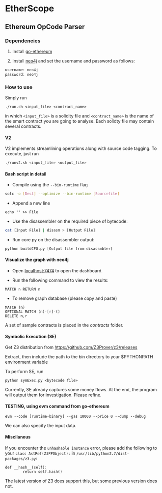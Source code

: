 # EtherScope

## Ethereum OpCode Parser

### Dependencies

1. Install [go-ethereum](https://github.com/ethereum/go-ethereum)

2. Install [neo4j](http://neo4j.com/) and set the username and password as follows:

```bash
username: neo4j
password: neo4j
```

### How to use

Simply run

```
./run.sh <input_file> <contract_name>
```

in which `<input_file>` is a solidity file and `<contract_name>` is the name of the smart contract you are going to analyse. Each solidty file may contain several contracts.

#### V2

V2 implements streamlining operations along with source code tagging. To execute, just run

```bash
./runv2.sh <input_file> <output_file>
```

#### Bash script in detail
* Compile using the `--bin-runtime` flag

```bash
solc -o [Dest] --optimize --bin-runtime [Sourcefile]
```

* Append a new line

```
echo '' >> File
```

* Use the disassembler on the required piece of bytecode:

```bash
cat [Input File] | disasm > [Output File]
```

* Run core.py on the disassembler output:

```bash
python buildCFG.py [Output file from disassmbler]
```

#### Visualize the graph with neo4j
* Open [localhost:7474](http://localhost:7474) to open the dashboard.

* Run the following command to view the results:

```
MATCH n RETURN n
```

* To remove graph database (please copy and paste)

```
MATCH (n)
OPTIONAL MATCH (n)-[r]-()
DELETE n,r
```

A set of sample contracts is placed in the *contracts* folder.


#### Symbolic Execution (SE)

Get Z3 distribution from https://github.com/Z3Prover/z3/releases

Extract, then include the path to the bin directory to your $PYTHONPATH environment variable

To perform SE, run

```
python symExec.py <bytecode file>
```

Currently, SE already captures some money flows. At the end,
the program will output them for investigation. Please refine.


#### TESTING, using evm command from go-ethereum

```
evm --code [runtime-binary] --gas 10000 --price 0 --dump --debug
```


We can also specify the input data.

#### Miscilanous
If you encounter the `unhashable instance` error, please add the following to your `class AstRef(Z3PPObject):` in `/usr/lib/python2.7/dist-packages/z3.py`:
```
def __hash__(self):
        return self.hash()
```
The latest version of Z3 does support this, but some previous version does not.